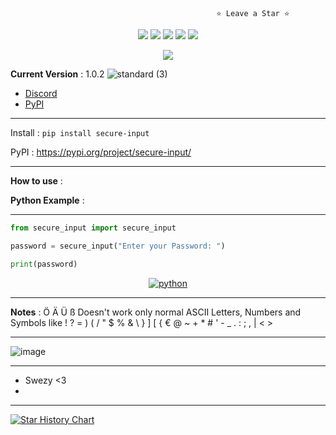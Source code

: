                                                   ⭐ Leave a Star ⭐
<p align="center">
 <img src="https://img.shields.io/github/stars/SwezyDev/secure_input.svg?style=for-the-badge"/>

  <img src="https://img.shields.io/github/issues/SwezyDev/secure_input.svg?style=for-the-badge"/>

  <img src="https://img.shields.io/github/license/SwezyDev/secure_input.svg?style=for-the-badge"/>

  <img src="https://img.shields.io/github/forks/SwezyDev/secure_input.svg?style=for-the-badge"/>

  <img src="https://img.shields.io/github/contributors/SwezyDev/secure_input.svg?style=for-the-badge"/>

</p>
<p align="center">
<p align='center'><a href="https://awesome.re"><img src="https://awesome.re/badge.svg" ></p></a>
</p>

__Current Version__ : 1.0.2
![standard (3)](https://github.com/SwezyDev/secure_input/assets/109398018/72249ff7-eb81-4dbf-b9d9-accf1b359e65)
- [Discord](https://discord.gg/KkxjCe8Fg2)
- [PyPI](https://pypi.org/project/secure-input/)

---------------------------------------

Install : ```pip install secure-input```

PyPI : https://pypi.org/project/secure-input/

---------------------------------------

__How to use__ :

**Python Example** : 

---------------------------------------
```py
from secure_input import secure_input

password = secure_input("Enter your Password: ")

print(password)
```
<p align="center">
    <a href="https://github.com/alwinw?tab=repositories&language=python" target="_blank"><img alt="python" src="https://img.shields.io/badge/-python-3776AB?style=flat-square&logo=Python&logoColor=white"></a>
</p>

---------------------------------------

__Notes__ : Ö Ä Ü ß Doesn't work only normal ASCII Letters, Numbers and Symbols like ! ? = ) ( / " $ % & \ } ] [ { € @ ~ + * # ' - _ . : ; , | < >

---------------------------------------

![image](https://github.com/SwezyDev/secure_input/assets/109398018/ee99a27d-21b0-4b73-a88c-c97811d43b3d)

---------------------------------------

- Swezy <3
- 
---------------------------------------

<a href="https://star-history.com/#SwezyDev/secure_input&Date">
  <picture>
    <source media="(prefers-color-scheme: dark)" srcset="https://api.star-history.com/svg?repos=SwezyDev/secure_input&type=Date&theme=dark" />
    <source media="(prefers-color-scheme: light)" srcset="https://api.star-history.com/svg?repos=SwezyDev/secure_input&type=Date" />
    <img alt="Star History Chart" src="https://api.star-history.com/svg?repos=SwezyDev/secure_input&type=Date" />
  </picture>
</a>

